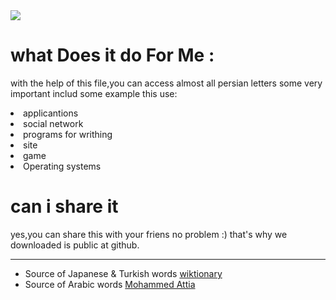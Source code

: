   <img src="https://skillicons.dev/icons?i=py,vscode"/> 
  

# what Does it do For Me :
with the help of this file,you can access almost all persian letters some very important includ some example this use:
<li> 
  applicantions 
</li> 
<li> 
  social network
</li> 
<li> 
programs for writhing 
</li> 
<li> 
  site 
</li> 
<li> game 
<li> Operating systems  

# can i share it 
yes,you can share this with your friens no problem :) that's why we downloaded is public at github.  

---
 - Source of Japanese & Turkish words  [wiktionary](https://en.wiktionary.org/) 
 - Source of Arabic words [Mohammed Attia](https://sourceforge.net/u/mohammedattia/profile/)
